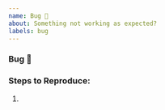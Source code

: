 ```yaml
---
name: Bug 🐞
about: Something not working as expected?
labels: bug
---
```

<!-- Search existing issues to avoid duplicates. Check readme/contributing docs. -->
<!-- If you have relevant code sample, error messages, etc. Please provide it. -->

### Bug 🐞



### Steps to Reproduce:

1. 

